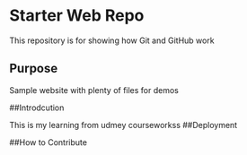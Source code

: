 # Starter Web Repo

This repository is for showing how Git and GitHub work

## Purpose

Sample website with plenty of files for demos

##Introdcution

This is my learning from udmey courseworkss
##Deployment  

##How to Contribute

